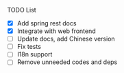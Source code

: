 TODO List
- [x] Add spring rest docs
- [x] Integrate with web frontend
- [ ] Update docs, add Chinese version
- [ ] Fix tests
- [ ] I18n support
- [ ] Remove unneeded codes and deps
